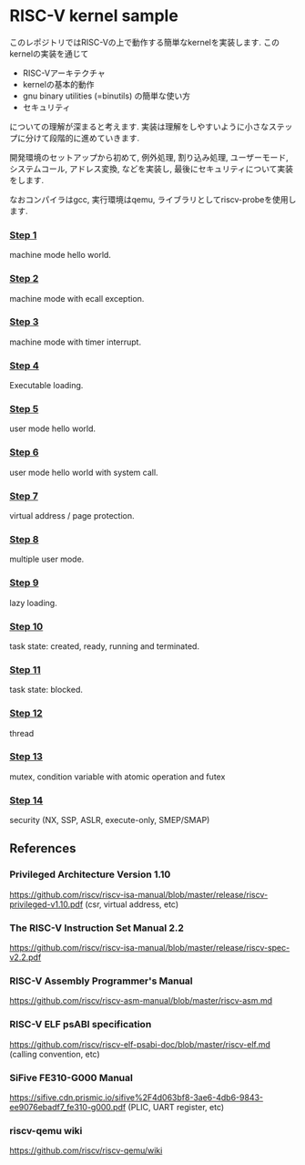 # RISC-V kernel sample

このレポジトリではRISC-Vの上で動作する簡単なkernelを実装します. このkernelの実装を通じて

- RISC-Vアーキテクチャ
- kernelの基本的動作
- gnu binary utilities (=binutils) の簡単な使い方
- セキュリティ

についての理解が深まると考えます. 実装は理解をしやすいように小さなステップに分けて段階的に進めていきます.

開発環境のセットアップから初めて, 例外処理, 割り込み処理, ユーザーモード, システムコール, アドレス変換, などを実装し, 最後にセキュリティについて実装をします.

なおコンパイラはgcc, 実行環境はqemu, ライブラリとしてriscv-probeを使用します.

### [Step 1](steps/1/README.md)
machine mode hello world.

### [Step 2](steps/2/README.md)
machine mode with ecall exception.

### [Step 3](steps/3/README.md)
machine mode with timer interrupt.

### [Step 4](steps/4/README.md)
Executable loading.

### [Step 5](steps/5/README.md)
user mode hello world.

### [Step 6](steps/6/README.md)
user mode hello world with system call.

### [Step 7](steps/7/README.md)
virtual address / page protection.

### [Step 8](steps/8/README.md)
multiple user mode.

### [Step 9](steps/9/README.md)
lazy loading.

### [Step 10](steps/10/README.md)
task state: created, ready, running and terminated.

### [Step 11](steps/11/README.md)
task state: blocked.

### [Step 12](steps/12/README.md)
thread

### [Step 13](steps/13/README.md)
mutex, condition variable with atomic operation and futex

### [Step 14](steps/14/README.md)
security (NX, SSP, ASLR, execute-only, SMEP/SMAP)

## References
### Privileged Architecture Version 1.10
https://github.com/riscv/riscv-isa-manual/blob/master/release/riscv-privileged-v1.10.pdf
(csr, virtual address, etc)

### The RISC-V Instruction Set Manual 2.2
https://github.com/riscv/riscv-isa-manual/blob/master/release/riscv-spec-v2.2.pdf

### RISC-V Assembly Programmer's Manual
https://github.com/riscv/riscv-asm-manual/blob/master/riscv-asm.md

### RISC-V ELF psABI specification
https://github.com/riscv/riscv-elf-psabi-doc/blob/master/riscv-elf.md
(calling convention, etc)

### SiFive FE310-G000 Manual
https://sifive.cdn.prismic.io/sifive%2F4d063bf8-3ae6-4db6-9843-ee9076ebadf7_fe310-g000.pdf
(PLIC, UART register, etc)

### riscv-qemu wiki
https://github.com/riscv/riscv-qemu/wiki

